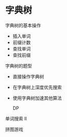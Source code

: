 # 字典树



字典树的基本操作

- 插入单词
- 前缀计数
- 查找单词
- 查找前缀

字典树的题型

- 直接操作字典树

- 在字典树上深度优先搜索

- 使用字典树加速其他算法

  DP



单词搜索 II



拼图游戏